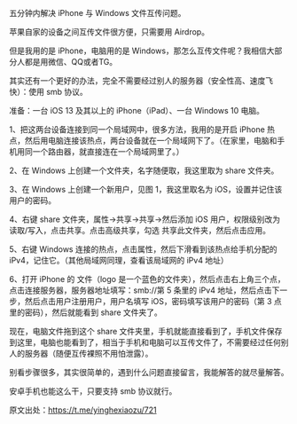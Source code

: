五分钟内解决 iPhone 与 Windows 文件互传问题。

苹果自家的设备之间互传文件很方便，只需要用 Airdrop。

但是我用的是 iPhone，电脑用的是 Windows，那怎么互传文件呢？我相信大部分人都是用微信、QQ或者TG。

其实还有一个更好的办法，完全不需要经过别人的服务器（安全性高、速度飞快）：使用 smb 协议。

准备：一台 iOS 13 及其以上的 iPhone（iPad）、一台 Windows 10 电脑。

1、把这两台设备连接到同一个局域网中，很多方法，我用的是开启 iPhone 热点，然后用电脑连接该热点，两台设备就在一个局域网下了。（在家里，电脑和手机用同一个路由器，就直接连在一个局域网里了。）

2、在 Windows 上创建一个文件夹，名字随便取，我这里取为 share 文件夹。

3、在 Windows 上创建一个新用户，见图 1，我这里取名为 iOS，设置并记住该用户的密码。

4、右键 share 文件夹，属性->共享->共享->然后添加 iOS 用户，权限级别改为 读取/写入，点击共享。点击高级共享，勾选 共享此文件夹，然后点击应用。

5、右键 Windows 连接的热点，点击属性，然后下滑看到该热点给手机分配的 iPv4，记住它。（其他局域网同理，查看该局域网的 iPv4 地址）

6、打开 iPhone 的 文件（logo 是一个蓝色的文件夹），然后点击右上角三个点，点击连接服务器，服务器地址填写：smb://第 5 条里的 iPv4 地址，然后点击下一步，然后点击用户注册用户，用户名填写 iOS，密码填写该用户的密码（第 3 点里的密码），然后就能看到 share 文件夹了。

现在，电脑文件拖到这个 share 文件夹里，手机就能直接看到了，手机文件保存到这里，电脑也能看到了，相当于手机和电脑可以互传文件了，不需要经过任何别人的服务器（随便互传裸照不用怕泄露）。

别看步骤很多，其实很简单的，遇到什么问题直接留言，我能解答的就尽量解答。

安卓手机也能这么干，只要支持 smb 协议就行。

原文出处：https://t.me/yinghexiaozu/721